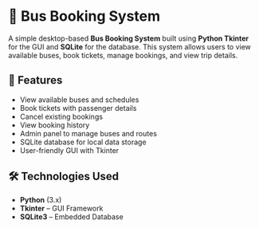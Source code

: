 # 🚌 Bus Booking System

A simple desktop-based **Bus Booking System** built using **Python Tkinter** for the GUI and **SQLite** for the database. This system allows users to view available buses, book tickets, manage bookings, and view trip details.

## 📌 Features

- View available buses and schedules
- Book tickets with passenger details
- Cancel existing bookings
- View booking history
- Admin panel to manage buses and routes
- SQLite database for local data storage
- User-friendly GUI with Tkinter

## 🛠️ Technologies Used

- **Python** (3.x)
- **Tkinter** – GUI Framework
- **SQLite3** – Embedded Database



